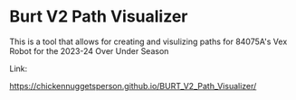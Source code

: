 # Burt V2 Path Visualizer

This is a tool that allows for creating and visulizing paths for 84075A's Vex Robot for the 2023-24 Over Under Season


Link:

https://chickennuggetsperson.github.io/BURT_V2_Path_Visualizer/